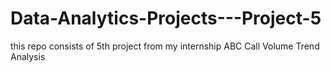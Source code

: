 # Data-Analytics-Projects---Project-5
this repo consists of 5th project from my internship ABC Call Volume Trend Analysis
